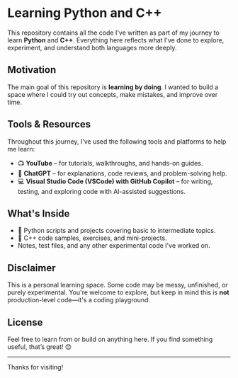 # Learning Python and C++

This repository contains all the code I've written as part of my journey to learn **Python** and **C++**. Everything here reflects what I've done to explore, experiment, and understand both languages more deeply.

## Motivation

The main goal of this repository is **learning by doing**. I wanted to build a space where I could try out concepts, make mistakes, and improve over time.

## Tools & Resources

Throughout this journey, I’ve used the following tools and platforms to help me learn:

- 📺 **YouTube** – for tutorials, walkthroughs, and hands-on guides.
- 🧠 **ChatGPT** – for explanations, code reviews, and problem-solving help.
- 💻 **Visual Studio Code (VSCode) with GitHub Copilot** – for writing, testing, and exploring code with AI-assisted suggestions.

## What's Inside

- 🐍 Python scripts and projects covering basic to intermediate topics.
- 💠 C++ code samples, exercises, and mini-projects.
- Notes, test files, and any other experimental code I've worked on.

## Disclaimer

This is a personal learning space. Some code may be messy, unfinished, or purely experimental. You're welcome to explore, but keep in mind this is **not** production-level code—it's a coding playground.

## License

Feel free to learn from or build on anything here. If you find something useful, that’s great! 😊

---

Thanks for visiting!
